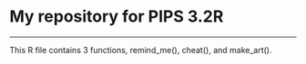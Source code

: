 # My repository for PIPS 3.2R
---
This R file contains 3 functions, remind_me(), cheat(), and make_art(). 
